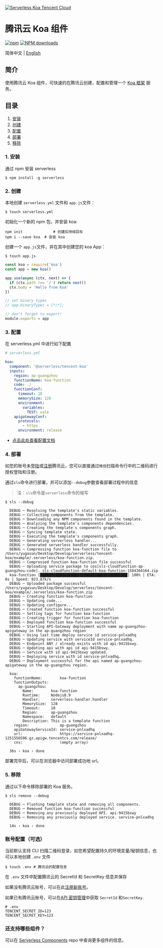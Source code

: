 [![Serverless Koa Tencent Cloud](https://img.serverlesscloud.cn/20191226/1577361724216-koajs_width.png)](http://serverless.com)

# 腾讯云 Koa 组件

[![npm](https://img.shields.io/npm/v/%40serverless%2Ftencent-koa)](http://www.npmtrends.com/%40serverless%2Ftencent-koa)
[![NPM downloads](http://img.shields.io/npm/dm/%40serverless%2Ftencent-koa.svg?style=flat-square)](http://www.npmtrends.com/%40serverless%2Ftencent-koa)

简体中文 | [English](https://github.com/serverless-components/tencent-koa/blob/master/README.en.md)

## 简介

使用腾讯云 Koa 组件，可快速的在腾讯云创建，配置和管理一个 [Koa 框架](https://koajs.com/) 服务。

## 目录

1. [安装](#1-安装)
2. [创建](#2-创建)
3. [配置](#3-配置)
4. [部署](#4-部署)
5. [移除](#5-移除)

### 1. 安装

通过 npm 安装 serverless

```console
$ npm install -g serverless
```

### 2. 创建

本地创建 `serverless.yml` 文件和 `app.js`文件：

```console
$ touch serverless.yml
```

初始化一个新的 npm 包，并安装 koa:

```
npm init              # 创建后持续回车
npm i --save koa  # 安装 koa
```

创建一个 `app.js`文件，并在其中创建您的 koa App：

```console
$ touch app.js
```

```js
const koa = require('koa')
const app = new koa()

app.use(async (ctx, next) => {
  if (ctx.path !== '/') return next()
  ctx.body = 'Hello from Koa'
})

// set binary types
// app.binaryTypes = [*/*];

// don't forget to export!
module.exports = app
```

### 3. 配置

在 serverless.yml 中进行如下配置

```yml
# serverless.yml

koa:
  component: '@serverless/tencent-koa'
  inputs:
    region: ap-guangzhou
    functionName: koa-function
    code: ./
    functionConf:
      timeout: 10
      memorySize: 128
      environment:
        variables:
          TEST: vale
    apigatewayConf:
      protocols:
        - https
      environment: release
```

- [点击此处查看配置文档](https://github.com/serverless-components/tencent-koa/blob/master/docs/configure.md)

### 4. 部署

如您的账号未[登陆](https://cloud.tencent.com/login)或[注册](https://cloud.tencent.com/register)腾讯云，您可以直接通过`微信`扫描命令行中的二维码进行授权登陆和注册。

通过`sls`命令进行部署，并可以添加`--debug`参数查看部署过程中的信息

> 注：`sls`命令是`serverless`命令的缩写

```
$ sls --debug

  DEBUG ─ Resolving the template's static variables.
  DEBUG ─ Collecting components from the template.
  DEBUG ─ Downloading any NPM components found in the template.
  DEBUG ─ Analyzing the template's components dependencies.
  DEBUG ─ Creating the template's components graph.
  DEBUG ─ Syncing template state.
  DEBUG ─ Executing the template's components graph.
  DEBUG ─ Generating serverless handler...
  DEBUG ─ Generated serverless handler successfully.
  DEBUG ─ Compressing function koa-function file to /Users/yugasun/Desktop/Develop/serverless/tencent-koa/example/.serverless/koa-function.zip.
  DEBUG ─ Compressed function koa-function file successful
  DEBUG ─ Uploading service package to cos[sls-cloudfunction-ap-guangzhou-code]. sls-cloudfunction-default-koa-function-1584364164.zip
  koa-function [████████████████████████████████████████] 100% | ETA: 0s | Speed: 923.87k/s
  DEBUG ─ Uploaded package successful /Users/yugasun/Desktop/Develop/serverless/tencent-koa/example/.serverless/koa-function.zip
  DEBUG ─ Creating function koa-function
  DEBUG ─ Updating code...
  DEBUG ─ Updating configure...
  DEBUG ─ Created function koa-function successful
  DEBUG ─ Setting tags for function koa-function
  DEBUG ─ Creating trigger for function koa-function
  DEBUG ─ Deployed function koa-function successful
  DEBUG ─ Starting API-Gateway deployment with name ap-guangzhou-apigateway in the ap-guangzhou region
  DEBUG ─ Using last time deploy service id service-pnlxadhq
  DEBUG ─ Updating service with serviceId service-pnlxadhq.
  DEBUG ─ Endpoint ANY / already exists with id api-9415bswy.
  DEBUG ─ Updating api with api id api-9415bswy.
  DEBUG ─ Service with id api-9415bswy updated.
  DEBUG ─ Deploying service with id service-pnlxadhq.
  DEBUG ─ Deployment successful for the api named ap-guangzhou-apigateway in the ap-guangzhou region.

  koa:
    functionName:        koa-function
    functionOutputs:
      ap-guangzhou:
        Name:        koa-function
        Runtime:     Nodejs8.9
        Handler:     serverless-handler.handler
        MemorySize:  128
        Timeout:     10
        Region:      ap-guangzhou
        Namespace:   default
        Description: This is a template function
    region:              ap-guangzhou
    apiGatewayServiceId: service-pnlxadhq
    url:                 https://service-pnlxadhq-1251556596.gz.apigw.tencentcs.com/release/
    cns:                 (empty array)

  36s › koa › done
```

部署完毕后，可以在浏览器中访问部署成功地 url。

### 5. 移除

通过以下命令移除部署的 Koa 服务。

```
$ sls remove --debug

  DEBUG ─ Flushing template state and removing all components.
  DEBUG ─ Removed function koa-function successful
  DEBUG ─ Removing any previously deployed API. api-9415bswy
  DEBUG ─ Removing any previously deployed service. service-pnlxadhq

  14s › koa › done
```

### 账号配置（可选）

当前默认支持 CLI 扫描二维码登录，如您希望配置持久的环境变量/秘钥信息，也可以本地创建 `.env` 文件

```console
$ touch .env # 腾讯云的配置信息
```

在 `.env` 文件中配置腾讯云的 SecretId 和 SecretKey 信息并保存

如果没有腾讯云账号，可以在此[注册新账号](https://cloud.tencent.com/register)。

如果已有腾讯云账号，可以在[API 密钥管理](https://console.cloud.tencent.com/cam/capi)中获取 `SecretId` 和`SecretKey`.

```
# .env
TENCENT_SECRET_ID=123
TENCENT_SECRET_KEY=123
```

### 还支持哪些组件？

可以在 [Serverless Components](https://github.com/serverless/components) repo 中查询更多组件的信息。
